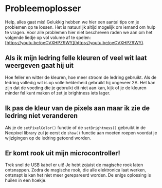 # Probleemoplosser
Help, alles gaat mis! Gelukkig hebben we hier een aantal tips om je problemen op te lossen. Het is natuurlijk altijd mogelijk om iemand om hulp te vragen. Voor alle problemen hier niet beschreven raden we aan om het volgende liedje op vol volume af te spelen: [https://youtu.be/oeCVXHPZ9WY](https://youtu.be/oeCVXHPZ9WY).

## Als ik mijn ledring felle kleuren of veel wit laat weergeven gaat hij uit
Hoe feller en witter de kleuren, hoe meer stroom de ledring gebruikt. Als de ledring volledig wit is op volle helderheid gebruikt hij ongeveer 2A. Het kan zijn dat de voeding die je gebruikt dit niet aan kan, kijk of je de kleuren minder fel kunt maken of zet je brightness iets lager.

## Ik pas de kleur van de pixels aan maar ik zie de ledring niet veranderen
Als je de `setPixelColor()` functie of de `setBrightness()` gebruikt in de Neopixel library zul je eerst de `show()` functie aan moeten roepen voordat je wijzigingen op de ledring getoond worden.

## Er komt rook uit mijn microcontroller!
Trek snel de USB kabel er uit! Je hebt zojuist de magische rook laten ontsnappen. Zodra de magische rook, die alle elektronica laat werken, ontsnapt is kan het niet meer gerepareerd worden. De enige oplossing is huilen in een hoekje.
